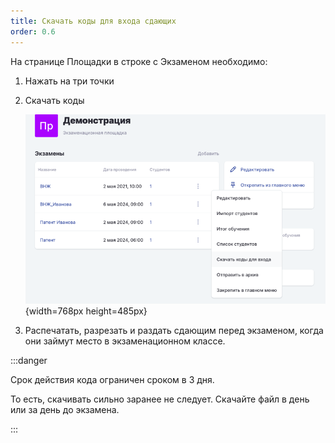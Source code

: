 ```yaml
---
title: Скачать коды для входа сдающих
order: 0.6
---
```


На странице Площадки в строке с Экзаменом необходимо:

1. Нажать на три точки

2. Скачать коды

   ![](./skachat-kody-dlya-vkhoda-sdayushikh.png){width=768px height=485px}

3. Распечатать, разрезать и раздать сдающим перед экзаменом, когда они займут место в экзаменационном классе.

:::danger 

Срок действия кода ограничен сроком в 3 дня.

То есть, скачивать сильно заранее не следует. Скачайте файл в день или за день до экзамена.

:::